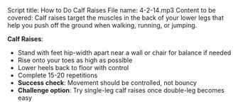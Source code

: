 Script title: How to Do Calf Raises
File name: 4-2-14.mp3
Content to be covered:
Calf raises target the muscles in the back of your lower legs that help you push off the ground when walking, running, or jumping.

**Calf Raises**: 
  - Stand with feet hip-width apart near a wall or chair for balance if needed
  - Rise onto your toes as high as possible
  - Lower heels back to floor with control
  - Complete 15-20 repetitions
  - **Success check**: Movement should be controlled, not bouncy
  - **Challenge option**: Try single-leg calf raises once double-leg becomes easy